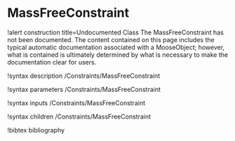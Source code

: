 <!-- MOOSE Documentation Stub: Remove this when content is added. -->

# MassFreeConstraint

!alert construction title=Undocumented Class
The MassFreeConstraint has not been documented. The content contained on this page includes the
typical automatic documentation associated with a MooseObject; however, what is contained is
ultimately determined by what is necessary to make the documentation clear for users.

!syntax description /Constraints/MassFreeConstraint

!syntax parameters /Constraints/MassFreeConstraint

!syntax inputs /Constraints/MassFreeConstraint

!syntax children /Constraints/MassFreeConstraint

!bibtex bibliography

